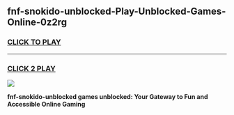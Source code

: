 
## fnf-snokido-unblocked-Play-Unblocked-Games-Online-0z2rg
<h3>
<a href="https://premium76.site?title=fnf-snokido-unblocked&ref=25A">CLICK TO PLAY</a></h3>
<hr>

<h3>
<a href="https://premium76.site?title=fnf-snokido-unblocked&ref=25A">CLICK 2 PLAY</a>
  
</h3>

<a href="https://premium76.site?title=fnf-snokido-unblocked&ref=25A"><img src="https://clearcache.store/games.png"></a>


**fnf-snokido-unblocked games unblocked: Your Gateway to Fun and Accessible Online Gaming**
